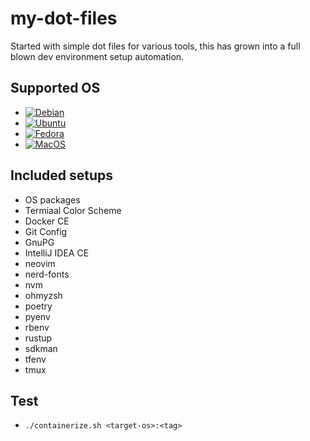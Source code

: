 # my-dot-files
Started with simple dot files for various tools, this has grown into a full blown dev environment setup automation.

## Supported OS
* [![Debian](https://github.com/lyang/my-dot-files/actions/workflows/debian.yml/badge.svg)](https://github.com/lyang/my-dot-files/actions/workflows/debian.yml)
* [![Ubuntu](https://github.com/lyang/my-dot-files/actions/workflows/ubuntu.yml/badge.svg)](https://github.com/lyang/my-dot-files/actions/workflows/ubuntu.yml)
* [![Fedora](https://github.com/lyang/my-dot-files/actions/workflows/fedora.yml/badge.svg)](https://github.com/lyang/my-dot-files/actions/workflows/fedora.yml)
* [![MacOS](https://github.com/lyang/my-dot-files/actions/workflows/macos.yml/badge.svg)](https://github.com/lyang/my-dot-files/actions/workflows/macos.yml)

## Included setups
* OS packages
* Termiaal Color Scheme
* Docker CE
* Git Config
* GnuPG
* IntelliJ IDEA CE
* neovim
* nerd-fonts
* nvm
* ohmyzsh
* poetry
* pyenv
* rbenv
* rustup
* sdkman
* tfenv
* tmux

## Test
* `./containerize.sh <target-os>:<tag>`
